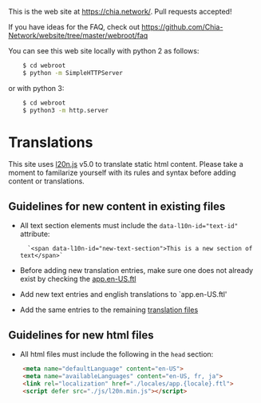 This is the web site at <https://chia.network/>. Pull requests accepted!

If you have ideas for the FAQ, check out <https://github.com/Chia-Network/website/tree/master/webroot/faq>

You can see this web site locally with python 2 as follows:

````bash
    $ cd webroot
    $ python -m SimpleHTTPServer
````

or with python 3:

````bash
    $ cd webroot
    $ python3 -m http.server
````

# Translations

This site uses [l20n.js]([https://http://l20n.org/) v5.0 to translate static html content. Please take a moment to familarize yourself
with its rules and syntax before adding content or translations.

## Guidelines for new content in existing files

- All text section elements must include the `data-l10n-id="text-id"` attribute:

        `<span data-l10n-id="new-text-section">This is a new section of text</span>`

- Before adding new translation entries, make sure one does not already exist by checking the [app.en-US.ftl](website/locales/app.en-US.ftl)

- Add new text entries and english translations to `app.en-US.ftl'

- Add the same entries to the remaining [translation files](website/locales/)

## Guidelines for new html files

- All html files must include the following in the `head` section:

````html
    <meta name="defaultLanguage" content="en-US">
    <meta name="availableLanguages" content="en-US, fr, ja">
    <link rel="localization" href="./locales/app.{locale}.ftl">
    <script defer src="./js/l20n.min.js"></script>
````